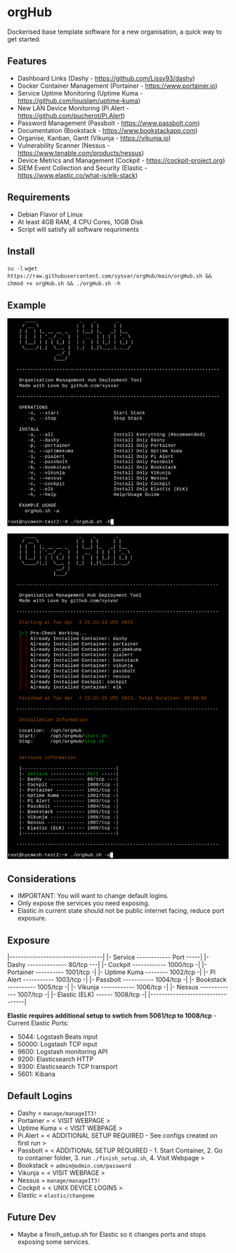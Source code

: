 # orgHub
Dockerised base template software for a new organisation, a quick way to get started. 

## Features
 - Dashboard Links (Dashy - https://github.com/Lissy93/dashy)
 - Docker Container Management (Portainer - https://www.portainer.io)
 - Service Uptime Monitoring (Uptime Kuma - https://github.com/louislam/uptime-kuma) 
 - New LAN Device Monitoring (Pi.Alert - https://github.com/pucherot/Pi.Alert)
 - Password Management (Passbolt - https://www.passbolt.com)
 - Documentation (Bookstack - https://www.bookstackapp.com)
 - Organise, Kanban, Gantt (Vikunja - https://vikunja.io)
 - Vulnerability Scanner (Nessus - https://www.tenable.com/products/nessus)
 - Device Metrics and Management (Cockpit - https://cockpit-project.org)
 - SIEM Event Collection and Security (Elastic - https://www.elastic.co/what-is/elk-stack)

## Requirements
 - Debian Flavor of Linux
 - At least 4GB RAM, 4 CPU Cores, 10GB Disk
 - Script will satisfy all software requriments

## Install
`su -l`
`wget https://raw.githubusercontent.com/sysvar/orgHub/main/orgHub.sh && chmod +x orgHub.sh && ./orgHub.sh -h`

## Example
![Example Usage](./help.png)

![Example Install](./install.png)

## Considerations
 - IMPORTANT: You will want to change default logins.  
 - Only expose the services you need exposing.
 - Elastic in current state should not be public internet facing, reduce port exposure.

## Exposure
|---------------------------------|
|- Service ------------ Port -----|
|- Dashy -------------- 80/tcp ---|
|- Cockpit ------------ 1000/tcp -|
|- Portainer ---------- 1001/tcp -|
|- Uptime Kuma -------- 1002/tcp -|
|- Pi Alert ----------- 1003/tcp -|
|- Passbolt ----------- 1004/tcp -|
|- Bookstack ---------- 1005/tcp -|
|- Vikunja ------------ 1006/tcp -|
|- Nessus ------------- 1007/tcp -|
|- Elastic (ELK) ------ 1008/tcp -|
|---------------------------------|

**Elastic requires additional setup to swtich from 5061/tcp to 1008/tcp** - Current Elastic Ports:
 - 5044: Logstash Beats input
 - 50000: Logstash TCP input
 - 9600: Logstash monitoring API
 - 9200: Elasticsearch HTTP
 - 9300: Elasticsearch TCP transport
 - 5601: Kibana

## Default Logins
 - Dashy       = `manage/manageIT3!`
 - Portainer   = < VISIT WEBPAGE >
 - Uptime Kuma = < VISIT WEBPAGE > 
 - Pi.Alert    = < ADDITIONAL SETUP REQUIRED - See configs created on first run >
 - Passbolt    = < ADDITIONAL SETUP REQUIRED - 1. Start Container, 2. Go to container folder, 3. run `./finish_setup.sh`, 4. Visit Webpage >
 - Bookstack   = `admin@admin.com/password`
 - Vikunja     = < VISIT WEBPAGE >
 - Nessus      = `manage/manageIT3!`
 - Cockpit     = < UNIX DEVICE LOGINS >
 - Elastic     = `elastic/changeme`

## Future Dev
 - Maybe a finsih_setup.sh for Elastic so it changes ports and stops exposing some services.
